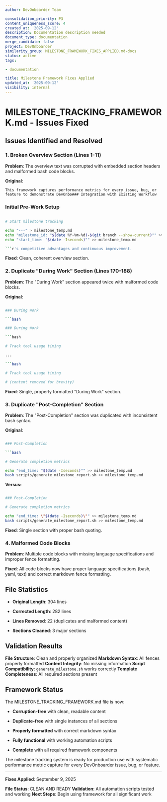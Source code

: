 ```yaml
---
author: DevOnboarder Team

consolidation_priority: P3
content_uniqueness_score: 4
created_at: '2025-09-12'
description: Documentation description needed
document_type: documentation
merge_candidate: false
project: DevOnboarder
similarity_group: MILESTONE_FRAMEWORK_FIXES_APPLIED.md-docs
status: active
tags:

- documentation

title: Milestone Framework Fixes Applied
updated_at: '2025-09-12'
visibility: internal
---
```


# MILESTONE_TRACKING_FRAMEWORK.md - Issues Fixed

## Issues Identified and Resolved

### 1. **Broken Overview Section (Lines 1-11)**

**Problem**: The overview text was corrupted with embedded section headers and malformed bash code blocks.

**Original**:

```text
This framework captures performance metrics for every issue, bug, or feature to demonstrate DevOnbo### Integration with Existing Workflow

```

### Initial Pre-Work Setup

```bash

# Start milestone tracking

echo "---" > milestone_temp.md
echo "milestone_id: "$(date %Y-%m-%d)-$(git branch --show-current)"" >> milestone_temp.md
echo "start_time: "$(date -Iseconds)"" >> milestone_temp.md

```r's competitive advantages and continuous improvement.

```

**Fixed**: Clean, coherent overview section.

### 2. **Duplicate "During Work" Section (Lines 170-188)**

**Problem**: The "During Work" section appeared twice with malformed code blocks.

**Original**:

```bash

### During Work

```bash

### During Work

```bash

# Track tool usage timing

...

```bash

# Track tool usage timing

# (content removed for brevity)

```

**Fixed**: Single, properly formatted "During Work" section.

### 3. **Duplicate "Post-Completion" Section**

**Problem**: The "Post-Completion" section was duplicated with inconsistent bash syntax.

**Original**:

```bash

### Post-Completion

```bash

# Generate completion metrics

echo "end_time: "$(date -Iseconds)"" >> milestone_temp.md
bash scripts/generate_milestone_report.sh >> milestone_temp.md

```

**Versus:**

```bash

### Post-Completion

# Generate completion metrics

echo "end_time: \"$(date -Iseconds)\"" >> milestone_temp.md
bash scripts/generate_milestone_report.sh >> milestone_temp.md

```

**Fixed**: Single section with proper bash quoting.

### 4. **Malformed Code Blocks**

**Problem**: Multiple code blocks with missing language specifications and improper fence formatting.

**Fixed**: All code blocks now have proper language specifications (bash, yaml, text) and correct markdown fence formatting.

## File Statistics

- **Original Length**: 304 lines

- **Corrected Length**: 282 lines

- **Lines Removed**: 22 (duplicates and malformed content)

- **Sections Cleaned**: 3 major sections

## Validation Results

 **File Structure**: Clean and properly organized
 **Markdown Syntax**: All fences properly formatted
 **Content Integrity**: No missing information
 **Script Compatibility**: `generate_milestone.sh` works correctly
 **Template Completeness**: All required sections present

## Framework Status

The MILESTONE_TRACKING_FRAMEWORK.md file is now:

- **Corruption-free** with clean, readable content

- **Duplicate-free** with single instances of all sections

- **Properly formatted** with correct markdown syntax

- **Fully functional** with working automation scripts

- **Complete** with all required framework components

The milestone tracking system is ready for production use with systematic performance metric capture for every DevOnboarder issue, bug, or feature.

---

**Fixes Applied**: September 9, 2025

**File Status**:  CLEAN AND READY
**Validation**: All automation scripts tested and working
**Next Steps**: Begin using framework for all significant work
